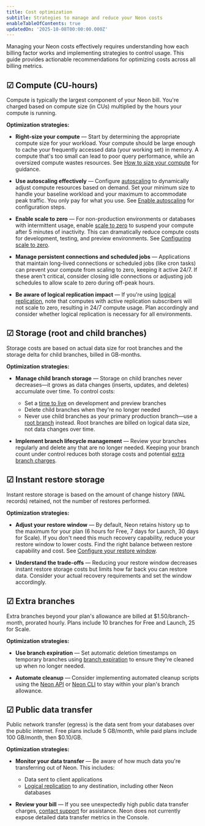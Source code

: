 ```yaml
---
title: Cost optimization
subtitle: Strategies to manage and reduce your Neon costs
enableTableOfContents: true
updatedOn: '2025-10-08T00:00:00.000Z'
---
```


Managing your Neon costs effectively requires understanding how each billing factor works and implementing strategies to control usage. This guide provides actionable recommendations for optimizing costs across all billing metrics.

## ☑ Compute (CU-hours)

Compute is typically the largest component of your Neon bill. You're charged based on compute size (in CUs) multiplied by the hours your compute is running.

**Optimization strategies:**

- **Right-size your compute** — Start by determining the appropriate compute size for your workload. Your compute should be large enough to cache your frequently accessed data (your working set) in memory. A compute that's too small can lead to poor query performance, while an oversized compute wastes resources. See [How to size your compute](/docs/manage/computes#how-to-size-your-compute) for guidance.

- **Use autoscaling effectively** — Configure [autoscaling](/docs/introduction/autoscaling) to dynamically adjust compute resources based on demand. Set your minimum size to handle your baseline workload and your maximum to accommodate peak traffic. You only pay for what you use. See [Enable autoscaling](/docs/guides/autoscaling-guide) for configuration steps.

- **Enable scale to zero** — For non-production environments or databases with intermittent usage, enable [scale to zero](/docs/introduction/scale-to-zero) to suspend your compute after 5 minutes of inactivity. This can dramatically reduce compute costs for development, testing, and preview environments. See [Configuring scale to zero](/docs/guides/scale-to-zero-guide).

- **Manage persistent connections and scheduled jobs** — Applications that maintain long-lived connections or scheduled jobs (like cron tasks) can prevent your compute from scaling to zero, keeping it active 24/7. If these aren't critical, consider closing idle connections or adjusting job schedules to allow scale to zero during off-peak hours.

- **Be aware of logical replication impact** — If you're using [logical replication](/docs/guides/logical-replication-neon), note that computes with active replication subscribers will not scale to zero, resulting in 24/7 compute usage. Plan accordingly and consider whether logical replication is necessary for all environments.

## ☑ Storage (root and child branches)

Storage costs are based on actual data size for root branches and the storage delta for child branches, billed in GB-months.

**Optimization strategies:**

- **Manage child branch storage** — Storage on child branches never decreases—it grows as data changes (inserts, updates, and deletes) accumulate over time. To control costs:
  - Set a [time to live](/docs/guides/branch-expiration) on development and preview branches
  - Delete child branches when they're no longer needed
  - Never use child branches as your primary production branch—use a [root branch](/docs/manage/branches#root-branch) instead. Root branches are billed on logical data size, not data changes over time.

- **Implement branch lifecycle management** — Review your branches regularly and delete any that are no longer needed. Keeping your branch count under control reduces both storage costs and potential [extra branch charges](/docs/introduction/plans#extra-branches).

## ☑ Instant restore storage

Instant restore storage is based on the amount of change history (WAL records) retained, not the number of restores performed.

**Optimization strategies:**

- **Adjust your restore window** — By default, Neon retains history up to the maximum for your plan (6 hours for Free, 7 days for Launch, 30 days for Scale). If you don't need this much recovery capability, reduce your restore window to lower costs. Find the right balance between restore capability and cost. See [Configure your restore window](/docs/manage/projects#configure-your-restore-window).

- **Understand the trade-offs** — Reducing your restore window decreases instant restore storage costs but limits how far back you can restore data. Consider your actual recovery requirements and set the window accordingly.

## ☑ Extra branches

Extra branches beyond your plan's allowance are billed at $1.50/branch-month, prorated hourly. Plans include 10 branches for Free and Launch, 25 for Scale.

**Optimization strategies:**

- **Use branch expiration** — Set automatic deletion timestamps on temporary branches using [branch expiration](/docs/guides/branch-expiration) to ensure they're cleaned up when no longer needed.

- **Automate cleanup** — Consider implementing automated cleanup scripts using the [Neon API](/docs/manage/branches#branching-with-the-neon-api) or [Neon CLI](/docs/guides/branching-neon-cli) to stay within your plan's branch allowance.

## ☑ Public data transfer

Public network transfer (egress) is the data sent from your databases over the public internet. Free plans include 5 GB/month, while paid plans include 100 GB/month, then $0.10/GB.

**Optimization strategies:**

- **Monitor your data transfer** — Be aware of how much data you're transferring out of Neon. This includes:
  - Data sent to client applications
  - [Logical replication](/docs/reference/glossary#logical-replication) to any destination, including other Neon databases

- **Review your bill** — If you see unexpectedly high public data transfer charges, [contact support](/docs/introduction/support) for assistance. Neon does not currently expose detailed data transfer metrics in the Console.
